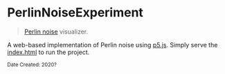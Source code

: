# PerlinNoiseExperiment
> [Perlin noise](https://en.wikipedia.org/wiki/Perlin_noise#:~:text=Perlin%20noise%20is%20a%20procedural,details%20are%20the%20same%20size.) visualizer.

A web-based implementation of Perlin noise using [p5.js](https://p5js.org/). Simply serve the [index.html](index.html) to run the project.

<sub>Date Created: 2020?</sub>
